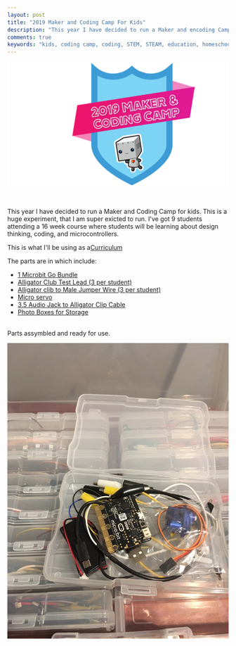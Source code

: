 ```yaml
---
layout: post
title: "2019 Maker and Coding Camp For Kids"
description: "This year I have decided to run a Maker and encoding Camp for kids. This is a huge experiment, that I am super excited to run. I've got 9 students attending a 16 week Maker and Coding camp where the students will learn about design thinking, coding, and microcontrollers."
comments: true
keywords: "kids, coding camp, coding, STEM, STEAM, education, homeschool, microbit, learning"
---
```


![makercodingcamp](/assets/images/2019-08/makercodingcamp2019.png)

<br>

This year I have decided to run a Maker and Coding Camp for kids. This is a huge experiment, that I am super exicted to run. I've got 9 students attending a 16 week course where students will be learning about design thinking, coding, and microcontrollers. 

This is what I'll be using as a[Curriculum](https://makecode.microbit.org/courses/csintro) 

The parts are in which include:
* [1 Microbit Go Bundle](https://www.adafruit.com/product/3362)
* [Alligator Club Test Lead (3 per student)](https://www.adafruit.com/product/4100)
* [Alligator clib to Male Jumper Wire (3 per student)](https://www.adafruit.com/product/3255)
* [Micro servo](https://www.adafruit.com/product/169)
* [3.5 Audio Jack to Alligator Clip Cable](https://www.adafruit.com/product/4182)
* [Photo Boxes for Storage](https://amzn.to/2YzR9fF)

<br> 
Parts assymbled and ready for use.

![microbit](/assets/images/2019-08/microbit-kit.jpg)
